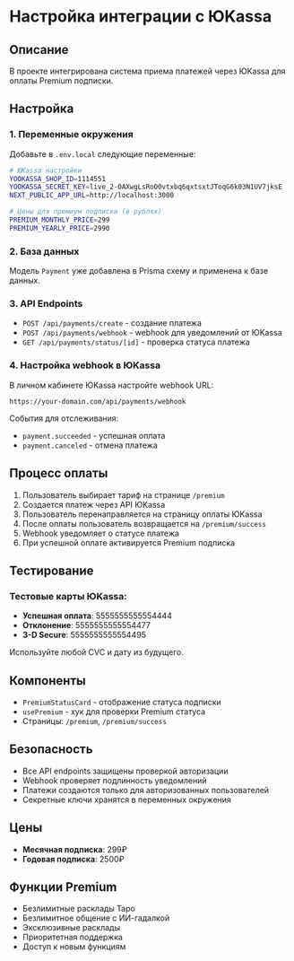 # Настройка интеграции с ЮKassa

## Описание

В проекте интегрирована система приема платежей через ЮKassa для оплаты Premium подписки.

## Настройка

### 1. Переменные окружения

Добавьте в `.env.local` следующие переменные:

```bash
# ЮKassa настройки
YOOKASSA_SHOP_ID=1114551
YOOKASSA_SECRET_KEY=live_2-OAXwgLsRoO0vtxbq6qxtsxtJToqG6k03N1UV7jksE
NEXT_PUBLIC_APP_URL=http://localhost:3000

# Цены для премиум подписки (в рублях)
PREMIUM_MONTHLY_PRICE=299
PREMIUM_YEARLY_PRICE=2990
```

### 2. База данных

Модель `Payment` уже добавлена в Prisma схему и применена к базе данных.

### 3. API Endpoints

- `POST /api/payments/create` - создание платежа
- `POST /api/payments/webhook` - webhook для уведомлений от ЮKassa
- `GET /api/payments/status/[id]` - проверка статуса платежа

### 4. Настройка webhook в ЮKassa

В личном кабинете ЮKassa настройте webhook URL:

```
https://your-domain.com/api/payments/webhook
```

События для отслеживания:

- `payment.succeeded` - успешная оплата
- `payment.canceled` - отмена платежа

## Процесс оплаты

1. Пользователь выбирает тариф на странице `/premium`
2. Создается платеж через API ЮKassa
3. Пользователь перенаправляется на страницу оплаты ЮKassa
4. После оплаты пользователь возвращается на `/premium/success`
5. Webhook уведомляет о статусе платежа
6. При успешной оплате активируется Premium подписка

## Тестирование

### Тестовые карты ЮKassa:

- **Успешная оплата**: 5555555555554444
- **Отклонение**: 5555555555554477
- **3-D Secure**: 5555555555554495

Используйте любой CVC и дату из будущего.

## Компоненты

- `PremiumStatusCard` - отображение статуса подписки
- `usePremium` - хук для проверки Premium статуса
- Страницы: `/premium`, `/premium/success`

## Безопасность

- Все API endpoints защищены проверкой авторизации
- Webhook проверяет подлинность уведомлений
- Платежи создаются только для авторизованных пользователей
- Секретные ключи хранятся в переменных окружения

## Цены

- **Месячная подписка**: 299₽
- **Годовая подписка**: 2500₽

## Функции Premium

- Безлимитные расклады Таро
- Безлимитное общение с ИИ-гадалкой
- Эксклюзивные расклады
- Приоритетная поддержка
- Доступ к новым функциям
